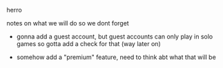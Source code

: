 herro

notes on what we will do so we dont forget

- gonna add a guest account, but guest accounts can only play in solo games so gotta add a check for that (way later on)

- somehow add a "premium" feature, need to think abt what that will be
